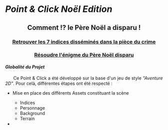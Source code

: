 # *Point & Click Noël Edition*

<h2 align="center">Comment !? le Père Noël a disparu !</h2>

<h3 align="center"><u>Retrouver les 7 indices disséminés dans la pièce du crime</u></h3>
<h3 align="center"><u>Résoudre l'énigme du Père Noël disparu</u></h3>

<div align="justify">
<h4><i>Globalité du Projet</i></h4>
<p>
&nbsp;&nbsp;&nbsp;&nbsp;&nbsp;&nbsp;Ce Point & Click a été développé sur la base d'un jeu de style <i>"Aventure 2D"</i>.  
Pour celà, différentes étapes ont été respecté :

- Mise en place des différents Assets constituant la scène
  - Indices
  - Personnage
  - Background
  - Terrain

- 
</p>
</div>

